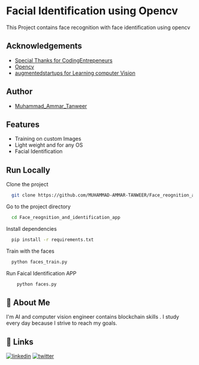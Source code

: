 # Facial Identification using Opencv

This Project contains face recognition with face identification using opencv

## Acknowledgements

- [Special Thanks for CodingEntrepeneurs](https://www.youtube.com/watch?v=PmZ29Vta7Vc&t=3081s)
- [Opencv](https://opencv.org/)
- [augmentedstartups for Learning computer Vision](https://www.augmentedstartups.com/)

## Author

- [Muhammad_Ammar_Tanweer](https://github.com/MUHAMMAD-AMMAR-TANWEER)

## Features

- Training on custom Images
- Light weight and for any OS
- Facial Identification

## Run Locally

Clone the project

```bash
  git clone https://github.com/MUHAMMAD-AMMAR-TANWEER/Face_reognition_and_identification_app.git
```

Go to the project directory

```bash
  cd Face_reognition_and_identification_app
```

Install dependencies

```bash
  pip install -r requirements.txt
```

Train with the faces

```bash
  python faces_train.py
```

Run Faical Identification APP

```bash
    python faces.py
```

## 🚀 About Me

I'm AI and computer vision engineer contains blockchain skills . I study every day because I strive to reach my goals.

## 🔗 Links

[![linkedin](https://img.shields.io/badge/linkedin-0A66C2?style=for-the-badge&logo=linkedin&logoColor=white)](https://www.linkedin.com/in/muhammad-ammar-tanweer-4092a8186/)
[![twitter](https://img.shields.io/badge/twitter-1DA1F2?style=for-the-badge&logo=twitter&logoColor=white)](https://twitter.com/Ammar7370)
